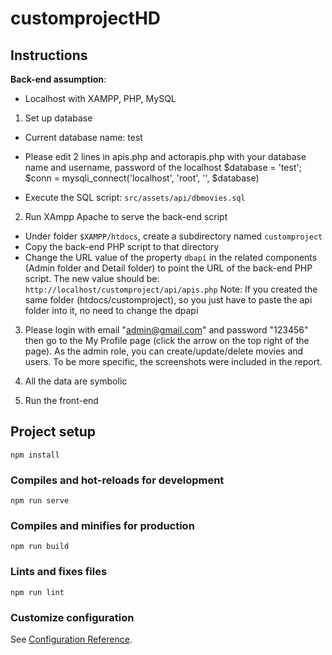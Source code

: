 # customprojectHD

## Instructions
**Back-end assumption**: 
- Localhost with XAMPP, PHP, MySQL

1. Set up database
- Current database name: test

- Please edit 2 lines in apis.php and actorapis.php with your database name and username, password of the localhost
  $database = 'test';
  $conn = mysqli_connect('localhost', 'root', '', $database)

- Execute the SQL script: ```src/assets/api/dbmovies.sql```

2. Run XAmpp Apache to serve the back-end script

- Under folder `$XAMPP/htdocs`, create a subdirectory named ```customproject```
- Copy the back-end PHP script to that directory
- Change the URL value of the property `dbapi` in the related components (Admin folder and Detail folder) to point the URL of the back-end PHP script. The new value should be:
  `http://localhost/customproject/api/apis.php`
  Note: If you created the same folder (htdocs/customproject), so you just have to paste the api folder into it, no need to change the dpapi

3. Please login with email "admin@gmail.com" and password "123456" then go to the My Profile page (click the arrow on the top right of the page). As the admin role, you can create/update/delete movies and users. To be more specific, the screenshots were included in the report.

4. All the data are symbolic

5. Run the front-end
## Project setup
```
npm install
```

### Compiles and hot-reloads for development
```
npm run serve
```

### Compiles and minifies for production
```
npm run build
```

### Lints and fixes files
```
npm run lint
```

### Customize configuration
See [Configuration Reference](https://cli.vuejs.org/config/).
